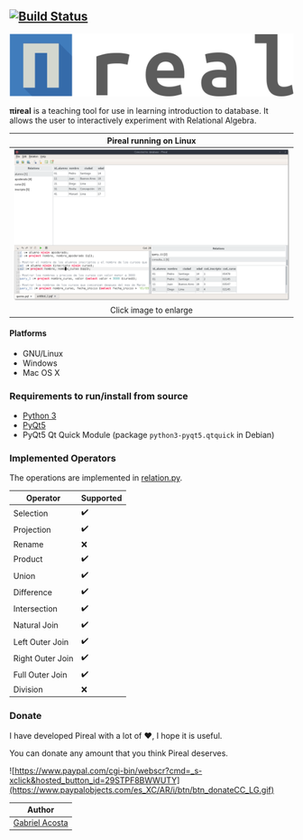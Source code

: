 
[![Build Status](https://travis-ci.org/centaurialpha/pireal.svg?branch=master)](https://travis-ci.org/centaurialpha/pireal)
---

![](https://github.com/centaurialpha/pireal/blob/master/src/gui/qml/pireal_logo.png?raw=true)

**πireal** is a teaching tool for use in learning introduction to database. It allows the user to interactively experiment with Relational Algebra.


| Pireal running on Linux |
|:--------:|
| ![](https://github.com/centaurialpha/pireal/blob/master/pireal1.png?raw=true) 
| Click image to enlarge |

#### Platforms
- GNU/Linux
- Windows
- Mac OS X

### Requirements to run/install from source
- [Python 3](http://python.org/)
- [PyQt5](http://www.riverbankcomputing.co.uk/software/pyqt/intro)
- PyQt5 Qt Quick Module (package `python3-pyqt5.qtquick` in Debian)

### Implemented Operators
The operations are implemented in [relation.py](https://github.com/centaurialpha/pireal/blob/master/src/core/relation.py).

|Operator|Supported|
|--------|---------|
| Selection | :heavy_check_mark: |
| Projection | :heavy_check_mark: |
| Rename | :x: |
| Product | :heavy_check_mark: |
| Union | :heavy_check_mark: |
| Difference | :heavy_check_mark: |
| Intersection | :heavy_check_mark: |
| Natural Join | :heavy_check_mark: |
| Left Outer Join | :heavy_check_mark: |
| Right Outer Join | :heavy_check_mark: |
| Full Outer Join | :heavy_check_mark: |
| Division | :x: |

### Donate

I have developed Pireal with a lot of :heart:, I hope it is useful.

You can donate any amount that you think Pireal deserves.

![https://www.paypal.com/cgi-bin/webscr?cmd=_s-xclick&hosted_button_id=29STPF8BWWUTY](https://www.paypalobjects.com/es_XC/AR/i/btn/btn_donateCC_LG.gif)

|  Author |
|---|
| [Gabriel Acosta](https://centaurialpha.github.io)  |
